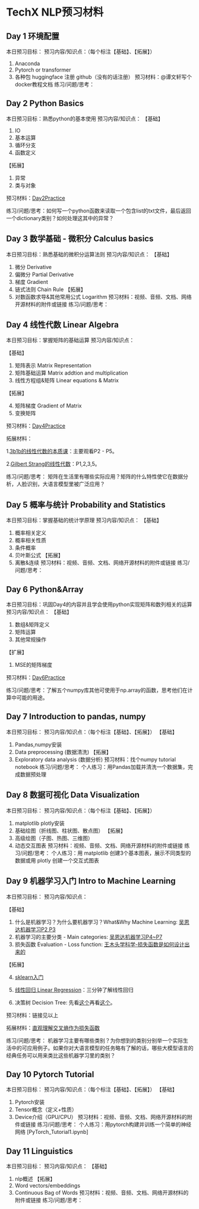 # TechX NLP预习材料

## Day 1 环境配置
本日预习目标：
预习内容/知识点：（每个标注【基础】、【拓展】）
1.	Anaconda
2.	Pytorch or transformer
3.	各种包 huggingface 注册 github（没有的话注册）
预习材料：@谭文轩写个docker教程文档
练习/问题/思考：

## Day 2 Python Basics

本日预习目标：熟悉python的基本使用
预习内容/知识点：
【基础】
1. IO
2.	基本运算
3.	循环分支
4.	函数定义
   
【拓展】
1. 异常
2. 类与对象
   
预习材料：[Day2Practice](https://colab.research.google.com/drive/1ZSTFjy8BYYK1rehP6bhVMiFncrTwG65_?usp=sharing)

练习/问题/思考：如何写一个python函数来读取一个包含list的txt文件，最后返回一个dictionary类别？如何处理这其中的异常？

## Day 3 数学基础 - 微积分 Calculus basics
本日预习目标：熟悉基础的微积分运算法则
预习内容/知识点：
【基础】
1.	微分 Derivative 
2.	偏微分 Partial Derivative
3.	梯度 Gradient
4.	链式法则 Chain Rule
【拓展】
5.	对数函数求导&其他常用公式 Logarithm
预习材料：视频、音频、文档、网络开源材料的附件或链接
练习/问题/思考：


## Day 4 线性代数 Linear Algebra

本日预习目标：掌握矩阵的基础运算
预习内容/知识点：

【基础】
1.	矩阵表示 Matrix Representation
2.	矩阵基础运算 Matrix addtion and multiplication
3.	线性方程组&矩阵 Linear equations & Matrix
   
【拓展】

4.	矩阵梯度 Gradient of Matrix
5.	变换矩阵

预习材料：[Day4Practice](https://colab.research.google.com/drive/1_knlkxImU-6FTsj96ZbdQ8PT8Dvyet8Z?usp=sharing)

拓展材料：

1.[3b1b的线性代数的本质课](https://space.bilibili.com/88461692/channel/seriesdetail?sid=1528927)：主要观看P2 - P5。

2.[Gilbert Strang的线性代数](https://www.bilibili.com/video/BV18K4y1R7MP/)：P1,2,3,5。

练习/问题/思考：
矩阵在生活里有哪些实际应用？矩阵的什么特性使它在数据分析，人脸识别，大语言模型里被广泛应用？

## Day 5 概率与统计 Probability and Statistics
本日预习目标：掌握基础的统计学原理
预习内容/知识点：
【基础】
1.	概率相关定义
2.	概率相关性质
3.	条件概率
4.	贝叶斯公式
【拓展】
5.	离散&连续 
预习材料：视频、音频、文档、网络开源材料的附件或链接
练习/问题/思考：

## Day 6 Python&Array

本日预习目标：巩固Day4的内容并且学会使用python实现矩阵和数列相关的运算
预习内容/知识点：
【基础】
1.	数组&矩阵定义
2.	矩阵运算
3.	其他常规操作
   
【扩展】
1. MSE的矩阵梯度
   
预习材料：[Day6Practice](https://colab.research.google.com/drive/1qnKSPjBj9xhM_95bZEcb8mgYsU1Fv9du?usp=sharing)

练习/问题/思考：了解五个numpy库其他可使用于np.array的函数，思考他们在计算中可能的用途。

## Day 7 Introduction to pandas, numpy
本日预习目标：
预习内容/知识点：（每个标注【基础】、【拓展】）
【基础】
1.	Pandas,numpy安装
2.	Data preprocessing (数据清洗)
【拓展】
1.	Exploratory data analysis (数据分析)
预习材料：找个numpy tutorial notebook
练习/问题/思考：
个人练习：用Pandas加载并清洗一个数据集，完成数据预处理


## Day 8 数据可视化 Data Visualization
本日预习目标：
预习内容/知识点：（每个标注【基础】、【拓展】）
1.	matplotlib plotly安装
2.	基础绘图（折线图、柱状图、散点图）
【拓展】
1.	高级绘图（子图、热图、三维图）
2.	动态交互图表
预习材料：视频、音频、文档、网络开源材料的附件或链接
练习/问题/思考：
个人练习：用 matplotlib 创建3个基本图表，展示不同类型的数据或用 plotly 创建一个交互式图表


## Day 9 机器学习入门 Intro to Machine Learning 

本日预习目标：
预习内容/知识点：

【基础】
1.	什么是机器学习？为什么要机器学习？What&Why Machine Learning: [吴恩达机器学习P2,P3](https://www.bilibili.com/video/BV1Bq421A74G?p=2)
2.	机器学习的主要分类 - Main categories: [吴恩达机器学习P4~P7](https://www.bilibili.com/video/BV1Bq421A74G?p=4)
3.	损失函数 Evaluation - Loss function: [王木头学科学-损失函数是如何设计出来的](https://www.bilibili.com/video/BV1Y64y1Q7hi/)
  
【拓展】

4.	[sklearn入门](https://colab.research.google.com/drive/1ck7Hqn3QrX1LBgcApW1a9_tHiqsYpg5n?usp=sharing)

5.	[线性回归 Linear Regression](https://www.bilibili.com/video/BV17w411E7ym/)：三分钟了解线性回归
6.	决策树 Decision Tree: 先看[这个](https://www.bilibili.com/video/BV1ar4y137GD/)再看[这个](https://kb.cnblogs.com/page/76196/)。


预习材料：链接见以上

拓展材料：[直观理解交叉熵作为损失函数](https://www.bilibili.com/video/BV15V411W7VB/)

练习/问题/思考：
机器学习主要有哪些类别？为你想到的类别分别举一个实际生活中的可应用例子。如果你对大语言模型的任务略有了解的话，哪些大模型语言的经典任务可以用来类比这些机器学习里的类别？

## Day 10 Pytorch Tutorial
本日预习目标：
预习内容/知识点：（每个标注【基础】、【拓展】）
【基础】
1.	Pytorch安装
2.	Tensor概念（定义+性质）
3.	Device介绍（GPU/CPU）
预习材料：视频、音频、文档、网络开源材料的附件或链接
练习/问题/思考：
个人练习：用pytorch构建并训练一个简单的神经网络
[PyTorch_Tutorial1.ipynb]

## Day 11 Linguistics
本日预习目标：
预习内容/知识点：
【基础】
1.	nlp概述
【拓展】
2.	Word vectors/embeddings
3.	Continuous Bag of Words
预习材料：视频、音频、文档、网络开源材料的附件或链接
练习/问题/思考：


